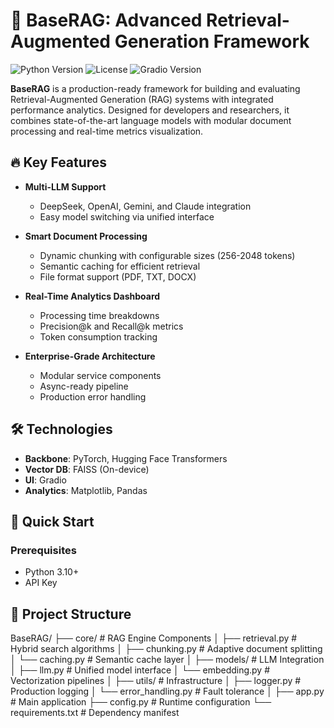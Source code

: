 # 🚀 BaseRAG: Advanced Retrieval-Augmented Generation Framework

![Python Version](https://img.shields.io/badge/python-3.10%2B-blue)
![License](https://img.shields.io/badge/license-MIT-green)
![Gradio Version](https://img.shields.io/badge/gradio-3.0%2B-orange)

**BaseRAG** is a production-ready framework for building and evaluating Retrieval-Augmented Generation (RAG) systems with integrated performance analytics. Designed for developers and researchers, it combines state-of-the-art language models with modular document processing and real-time metrics visualization.



## 🔥 Key Features

- **Multi-LLM Support**
  - DeepSeek, OpenAI, Gemini, and Claude integration
  - Easy model switching via unified interface

- **Smart Document Processing**
  - Dynamic chunking with configurable sizes (256-2048 tokens)
  - Semantic caching for efficient retrieval
  - File format support (PDF, TXT, DOCX)

- **Real-Time Analytics Dashboard**
  - Processing time breakdowns
  - Precision@k and Recall@k metrics
  - Token consumption tracking

- **Enterprise-Grade Architecture**
  - Modular service components
  - Async-ready pipeline
  - Production error handling

## 🛠️ Technologies

- **Backbone**: PyTorch, Hugging Face Transformers
- **Vector DB**: FAISS (On-device)
- **UI**: Gradio
- **Analytics**: Matplotlib, Pandas

## 🚀 Quick Start

### Prerequisites
- Python 3.10+
-  API Key

## 🧩 Project Structure

BaseRAG/
├── core/               # RAG Engine Components
│   ├── retrieval.py    # Hybrid search algorithms
│   ├── chunking.py     # Adaptive document splitting
│   └── caching.py      # Semantic cache layer
│
├── models/             # LLM Integration
│   ├── llm.py          # Unified model interface
│   └── embedding.py    # Vectorization pipelines
│
├── utils/              # Infrastructure
│   ├── logger.py       # Production logging
│   └── error_handling.py # Fault tolerance
│
├── app.py              # Main application
├── config.py           # Runtime configuration
└── requirements.txt    # Dependency manifest
